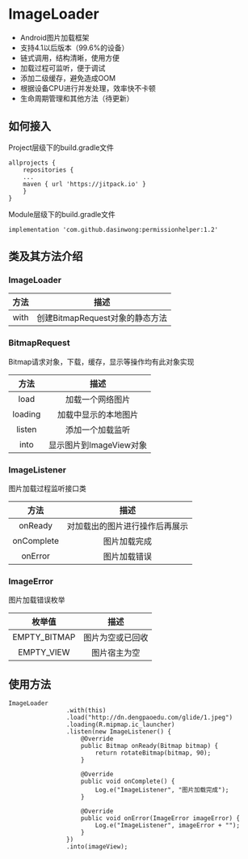 # ImageLoader
- Android图片加载框架
- 支持4.1以后版本（99.6%的设备）
- 链式调用，结构清晰，使用方便
- 加载过程可监听，便于调试
- 添加二级缓存，避免造成OOM
- 根据设备CPU进行并发处理，效率快不卡顿
- 生命周期管理和其他方法（待更新）
## 如何接入
Project层级下的build.gradle文件
```
allprojects {
    repositories {
    ...
    maven { url 'https://jitpack.io' }
    }
}
```
Module层级下的build.gradle文件
```
implementation 'com.github.dasinwong:permissionhelper:1.2'
```
## 类及其方法介绍
### ImageLoader
| 方法 | 描述 |
| :-------------: | :-------------: |
| with | 创建BitmapRequest对象的静态方法 |
### BitmapRequest
Bitmap请求对象，下载，缓存，显示等操作均有此对象实现

| 方法 | 描述 |
| :-------------: | :-------------: |
| load | 加载一个网络图片 |
| loading | 加载中显示的本地图片 |
| listen | 添加一个加载监听 |
| into | 显示图片到ImageView对象 |

### ImageListener
图片加载过程监听接口类

| 方法 | 描述 |
| :-------------: | :-------------: |
| onReady | 对加载出的图片进行操作后再展示 |
| onComplete | 图片加载完成 |
| onError | 图片加载错误 |

### ImageError
图片加载错误枚举

| 枚举值 | 描述 |
| :-------------: | :-------------: |
| EMPTY_BITMAP | 图片为空或已回收 |
| EMPTY_VIEW | 图片宿主为空 |

## 使用方法
```
ImageLoader
                .with(this)
                .load("http://dn.dengpaoedu.com/glide/1.jpeg")
                .loading(R.mipmap.ic_launcher)
                .listen(new ImageListener() {
                    @Override
                    public Bitmap onReady(Bitmap bitmap) {
                        return rotateBitmap(bitmap, 90);
                    }

                    @Override
                    public void onComplete() {
                        Log.e("ImageListener", "图片加载完成");
                    }

                    @Override
                    public void onError(ImageError imageError) {
                        Log.e("ImageListener", imageError + "");
                    }
                })
                .into(imageView);
```
